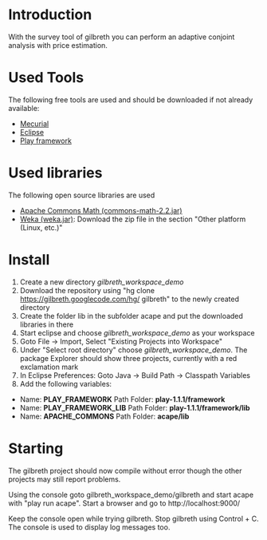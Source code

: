 # Introduction #

With the survey tool of gilbreth you can perform an adaptive conjoint analysis with price estimation.


# Used Tools #

The following free tools are used and should be downloaded if not already available:
  * [Mecurial](http://mercurial.selenic.com)
  * [Eclipse](http://www.eclipse.org/)
  * [Play framework](http://www.playframework.org/)

# Used libraries #
The following open source libraries are used
  * [Apache Commons Math (commons-math-2.2.jar)](http://commons.apache.org/math/download_math.cgi)
  * [Weka (weka.jar)](http://www.cs.waikato.ac.nz/ml/weka/): Download the zip file in the section "Other platform (Linux, etc.)"

# Install #

  1. Create a new directory _gilbreth\_workspace\_demo_
  1. Download the repository using "hg clone https://gilbreth.googlecode.com/hg/ gilbreth" to the newly created directory
  1. Create the folder lib in the subfolder acape and put the downloaded libraries in there
  1. Start eclipse and choose _gilbreth\_workspace\_demo_ as your workspace
  1. Goto File -> Import, Select "Existing Projects into Workspace"
  1. Under "Select root directory" choose _gilbreth\_workspace\_demo_. The package Explorer should show three projects, currently with a red exclamation mark
  1. In Eclipse Preferences: Goto Java -> Build Path -> Classpath Variables
  1. Add the following variables:

  * Name: **PLAY\_FRAMEWORK** Path Folder: **play-1.1.1/framework**
  * Name: **PLAY\_FRAMEWORK\_LIB** Path Folder: **play-1.1.1/framework/lib**
  * Name: **APACHE\_COMMONS** Path Folder: **acape/lib**

# Starting #
The gilbreth project should now compile without error though the other projects may still report problems.

Using the console goto gilbreth\_workspace\_demo/gilbreth and start acape with "play run acape".
Start a browser and go to http://localhost:9000/

Keep the console open while trying gilbreth. Stop gilbreth using Control + C. The console is used to display log messages too.